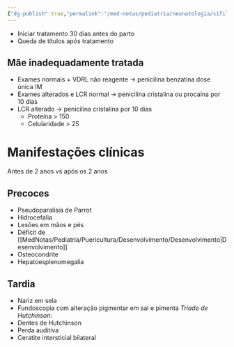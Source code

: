 ```yaml
---
{"dg-publish":true,"permalink":"/med-notas/pediatria/neonatologia/sifilis-congenita/","tags":["review"]}
---
```



- Iniciar tratamento 30 dias antes do parto
- Queda de títulos após tratamento
## Mãe inadequadamente tratada
- Exames normais + VDRL não reagente -> penicilina benzatina dose única IM
- Exames alterados e LCR normal -> penicilina cristalina ou procaína por 10 dias
- LCR alterado -> penicilina cristalina por 10 dias
	- Proteína > 150
	- Celularidade > 25

# Manifestações clínicas
Antes de 2 anos vs após os 2 anos
## Precoces
- Pseudoparalisia de Parrot
- Hidrocefalia
- Lesões em mãos e pés
- Déficit de [[MedNotas/Pediatria/Puericultura/Desenvolvimento/Desenvolvimento\|Desenvolvimento]]
- Osteocondrite
- Hepatoesplenomegalia

## Tardia
- Nariz em sela
- Fundoscopia com alteração pigmentar em sal e pimenta
*Tríade de Hutchinson*:
- Dentes de Hutchinson
- Perda auditiva
- Ceratite intersticial bilateral

